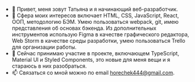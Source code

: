 - 👋 Привет, меня зовут Татьяна и я начинающий веб-разработчик.
- 👀 Сфера моих интересов включает HTML, CSS, JavaScript, React, ООП, методологию БЭМ. Умею пользоваться webpack, git, имею представления об основах бэкенда. Из дополнительных инструментов использую Figma в качестве графического редактора, Web Storm в качестве среды разработки, умею пользоваться Trello для организации работы.
- 🌱 Сейчас принимаю участие в проекте, включающем TypeScript, Material UI и Styled Components, это новые для меня вещи и я стараюсь в них разобраться.
- 📫 Связаться со мной можно по email horechek444@gmail.com.

<!---
horechek444/horechek444 is a ✨ special ✨ repository because its `README.md` (this file) appears on your GitHub profile.
You can click the Preview link to take a look at your changes.
--->
